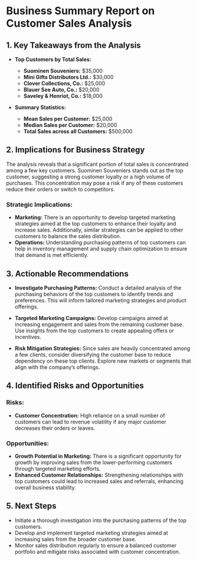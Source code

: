 # Business Summary Report on Customer Sales Analysis

## 1. Key Takeaways from the Analysis
- **Top Customers by Total Sales:**
  - **Suominen Souveniers:** $35,000
  - **Mini Gifts Distributors Ltd.:** $30,000
  - **Clover Collections, Co.:** $25,000
  - **Blauer See Auto, Co.:** $20,000
  - **Saveley & Henriot, Co.:** $18,000

- **Summary Statistics:**
  - **Mean Sales per Customer:** $25,000
  - **Median Sales per Customer:** $20,000
  - **Total Sales across all Customers:** $500,000

## 2. Implications for Business Strategy
The analysis reveals that a significant portion of total sales is concentrated among a few key customers. Suominen Souveniers stands out as the top customer, suggesting a strong customer loyalty or a high volume of purchases. This concentration may pose a risk if any of these customers reduce their orders or switch to competitors.

### Strategic Implications:
- **Marketing:** There is an opportunity to develop targeted marketing strategies aimed at the top customers to enhance their loyalty and increase sales. Additionally, similar strategies can be applied to other customers to balance the sales distribution.
- **Operations:** Understanding purchasing patterns of top customers can help in inventory management and supply chain optimization to ensure that demand is met efficiently.

## 3. Actionable Recommendations
- **Investigate Purchasing Patterns:** Conduct a detailed analysis of the purchasing behaviors of the top customers to identify trends and preferences. This will inform tailored marketing strategies and product offerings.
  
- **Targeted Marketing Campaigns:** Develop campaigns aimed at increasing engagement and sales from the remaining customer base. Use insights from the top customers to create appealing offers or incentives.

- **Risk Mitigation Strategies:** Since sales are heavily concentrated among a few clients, consider diversifying the customer base to reduce dependency on these top clients. Explore new markets or segments that align with the company’s offerings.

## 4. Identified Risks and Opportunities
### Risks:
- **Customer Concentration:** High reliance on a small number of customers can lead to revenue volatility if any major customer decreases their orders or leaves.

### Opportunities:
- **Growth Potential in Marketing:** There is a significant opportunity for growth by improving sales from the lower-performing customers through targeted marketing efforts.
- **Enhanced Customer Relationships:** Strengthening relationships with top customers could lead to increased sales and referrals, enhancing overall business stability.

## 5. Next Steps
- Initiate a thorough investigation into the purchasing patterns of the top customers.
- Develop and implement targeted marketing strategies aimed at increasing sales from the broader customer base.
- Monitor sales distribution regularly to ensure a balanced customer portfolio and mitigate risks associated with customer concentration.